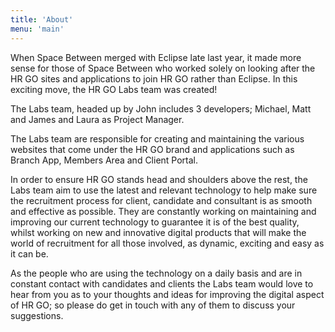 ```yaml
---
title: 'About'
menu: 'main'
---
```


When Space Between merged with Eclipse late last year, it made more sense for those of Space Between who worked solely on looking after the HR GO sites and applications to join HR GO rather than Eclipse.  In this exciting move, the HR GO Labs team was created!

The Labs team, headed up by John includes 3 developers; Michael, Matt and James and Laura as Project Manager.

The Labs team are responsible for creating and maintaining the various websites that come under the HR GO brand and applications such as Branch App, Members Area and Client Portal.  

In order to ensure HR GO stands head and shoulders above the rest, the Labs team aim to use the latest and relevant technology to help make sure the recruitment process for client, candidate and consultant is as smooth and effective as possible. They are constantly working on maintaining and improving our current technology to guarantee it is of the best quality, whilst working on new and innovative digital products that will make the world of recruitment for all those involved, as dynamic, exciting and easy as it can be. 

As the people who are using the technology on a daily basis and are in constant contact with candidates and clients the Labs team would love to hear from you as to your thoughts and ideas for improving the digital aspect of HR GO; so please do get in touch with any of them to discuss your suggestions.
